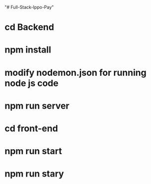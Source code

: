 "# Full-Stack-Ippo-Pay" 
# cd Backend
# npm install
# modify nodemon.json for running node  js code
# npm run server
# cd front-end
# npm run start
# npm run stary
